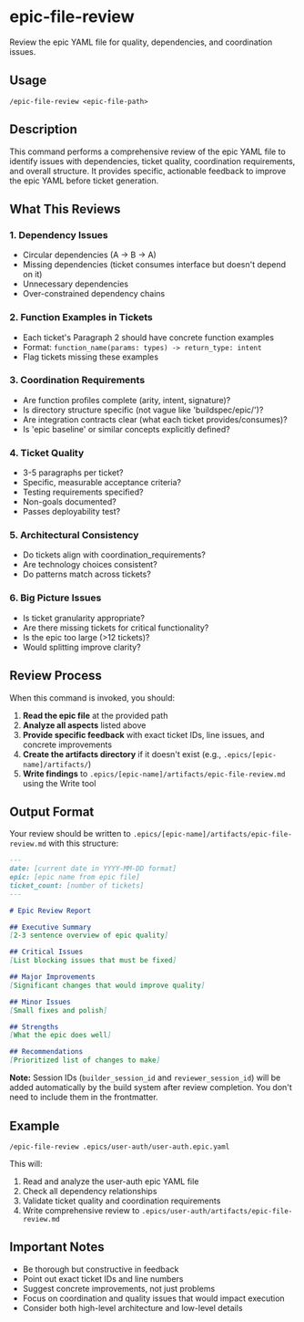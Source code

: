 # epic-file-review

Review the epic YAML file for quality, dependencies, and coordination issues.

## Usage

```
/epic-file-review <epic-file-path>
```

## Description

This command performs a comprehensive review of the epic YAML file to identify issues with dependencies, ticket quality, coordination requirements, and overall structure. It provides specific, actionable feedback to improve the epic YAML before ticket generation.

## What This Reviews

### 1. Dependency Issues
- Circular dependencies (A → B → A)
- Missing dependencies (ticket consumes interface but doesn't depend on it)
- Unnecessary dependencies
- Over-constrained dependency chains

### 2. Function Examples in Tickets
- Each ticket's Paragraph 2 should have concrete function examples
- Format: `function_name(params: types) -> return_type: intent`
- Flag tickets missing these examples

### 3. Coordination Requirements
- Are function profiles complete (arity, intent, signature)?
- Is directory structure specific (not vague like 'buildspec/epic/')?
- Are integration contracts clear (what each ticket provides/consumes)?
- Is 'epic baseline' or similar concepts explicitly defined?

### 4. Ticket Quality
- 3-5 paragraphs per ticket?
- Specific, measurable acceptance criteria?
- Testing requirements specified?
- Non-goals documented?
- Passes deployability test?

### 5. Architectural Consistency
- Do tickets align with coordination_requirements?
- Are technology choices consistent?
- Do patterns match across tickets?

### 6. Big Picture Issues
- Is ticket granularity appropriate?
- Are there missing tickets for critical functionality?
- Is the epic too large (>12 tickets)?
- Would splitting improve clarity?

## Review Process

When this command is invoked, you should:

1. **Read the epic file** at the provided path
2. **Analyze all aspects** listed above
3. **Provide specific feedback** with exact ticket IDs, line issues, and concrete improvements
4. **Create the artifacts directory** if it doesn't exist (e.g., `.epics/[epic-name]/artifacts/`)
5. **Write findings** to `.epics/[epic-name]/artifacts/epic-file-review.md` using the Write tool

## Output Format

Your review should be written to `.epics/[epic-name]/artifacts/epic-file-review.md` with this structure:

```markdown
---
date: [current date in YYYY-MM-DD format]
epic: [epic name from epic file]
ticket_count: [number of tickets]
---

# Epic Review Report

## Executive Summary
[2-3 sentence overview of epic quality]

## Critical Issues
[List blocking issues that must be fixed]

## Major Improvements
[Significant changes that would improve quality]

## Minor Issues
[Small fixes and polish]

## Strengths
[What the epic does well]

## Recommendations
[Prioritized list of changes to make]
```

**Note:** Session IDs (`builder_session_id` and `reviewer_session_id`) will be added automatically by the build system after review completion. You don't need to include them in the frontmatter.

## Example

```
/epic-file-review .epics/user-auth/user-auth.epic.yaml
```

This will:
1. Read and analyze the user-auth epic YAML file
2. Check all dependency relationships
3. Validate ticket quality and coordination requirements
4. Write comprehensive review to `.epics/user-auth/artifacts/epic-file-review.md`

## Important Notes

- Be thorough but constructive in feedback
- Point out exact ticket IDs and line numbers
- Suggest concrete improvements, not just problems
- Focus on coordination and quality issues that would impact execution
- Consider both high-level architecture and low-level details

